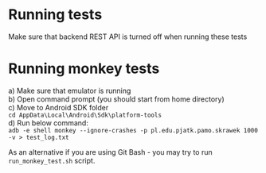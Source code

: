 # Running tests
Make sure that backend REST API is turned off when running these tests

# Running monkey tests
a) Make sure that emulator is running  
b) Open command prompt (you should start from home directory)  
c) Move to Android SDK folder  
`cd AppData\Local\Android\Sdk\platform-tools`  
d) Run below command:  
`adb -e shell monkey --ignore-crashes -p pl.edu.pjatk.pamo.skrawek 1000 -v > test_log.txt`  

As an alternative if you are using Git Bash - you may try to run `run_monkey_test.sh` script.